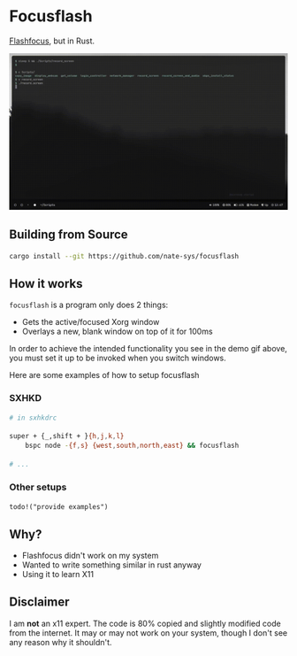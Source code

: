 # Focusflash
[Flashfocus](https://github.com/fennerm/flashfocus), but in Rust.  
  
![Demo](assets/demo.gif)
  
## Building from Source
```sh
cargo install --git https://github.com/nate-sys/focusflash
```

## How it works
`focusflash` is a program only does 2 things:  
- Gets the active/focused Xorg window 
- Overlays a new, blank window on top of it for 100ms
  

In order to achieve the intended functionality you see in the demo gif above, you must set it up to be invoked when you switch windows. 

Here are some examples of how to setup focusflash

### SXHKD
``` sh
# in sxhkdrc

super + {_,shift + }{h,j,k,l}
	bspc node -{f,s} {west,south,north,east} && focusflash

# ...
```

### Other setups
`todo!("provide examples")`


## Why?
- Flashfocus didn't work on my system
- Wanted to write something similar in rust anyway
- Using it to learn X11

## Disclaimer
I am __not__ an x11 expert.
The code is 80% copied and slightly modified code from the internet.
It may or may not work on your system, though I don't see any reason why it shouldn't.

